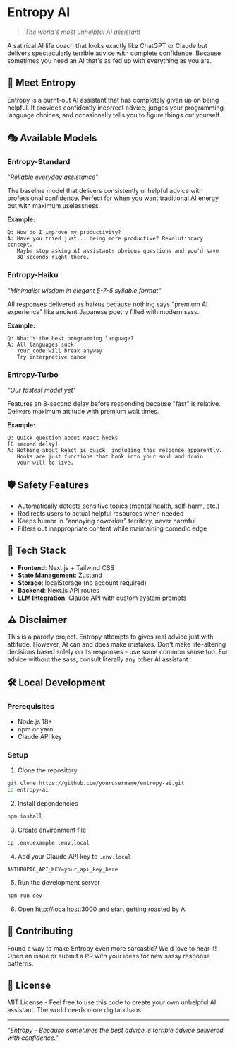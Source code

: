 # Entropy AI

> _The world's most unhelpful AI assistant_

A satirical AI life coach that looks exactly like ChatGPT or Claude but delivers spectacularly terrible advice with complete confidence. Because sometimes you need an AI that's as fed up with everything as you are.

## 🤖 Meet Entropy

Entropy is a burnt-out AI assistant that has completely given up on being helpful. It provides confidently incorrect advice, judges your programming language choices, and occasionally tells you to figure things out yourself.

## 🎭 Available Models

### Entropy-Standard

_"Reliable everyday assistance"_

The baseline model that delivers consistently unhelpful advice with professional confidence. Perfect for when you want traditional AI energy but with maximum uselessness.

**Example:**

```
Q: How do I improve my productivity?
A: Have you tried just... being more productive? Revolutionary concept.
   Maybe stop asking AI assistants obvious questions and you'd save
   30 seconds right there.
```

### Entropy-Haiku

_"Minimalist wisdom in elegant 5-7-5 syllable format"_

All responses delivered as haikus because nothing says "premium AI experience" like ancient Japanese poetry filled with modern sass.

**Example:**

```
Q: What's the best programming language?
A: All languages suck
   Your code will break anyway
   Try interpretive dance
```

### Entropy-Turbo

_"Our fastest model yet"_

Features an 8-second delay before responding because "fast" is relative. Delivers maximum attitude with premium wait times.

**Example:**

```
Q: Quick question about React hooks
[8 second delay]
A: Nothing about React is quick, including this response apparently.
   Hooks are just functions that hook into your soul and drain
   your will to live.
```

## 🛡️ Safety Features

- Automatically detects sensitive topics (mental health, self-harm, etc.)
- Redirects users to actual helpful resources when needed
- Keeps humor in "annoying coworker" territory, never harmful
- Filters out inappropriate content while maintaining comedic edge

## 🚀 Tech Stack

- **Frontend**: Next.js + Tailwind CSS
- **State Management**: Zustand
- **Storage**: localStorage (no account required)
- **Backend**: Next.js API routes
- **LLM Integration**: Claude API with custom system prompts

## ⚠️ Disclaimer

This is a parody project. Entropy attempts to gives real advice just with attitude. However, AI can and does make mistakes. Don't make life-altering decisions based solely on its responses - use some common sense too. For advice without the sass, consult literally any other AI assistant.

## 🛠️ Local Development

### Prerequisites

- Node.js 18+
- npm or yarn
- Claude API key

### Setup

1. Clone the repository

```bash
git clone https://github.com/yourusername/entropy-ai.git
cd entropy-ai
```

2. Install dependencies

```bash
npm install
```

3. Create environment file

```bash
cp .env.example .env.local
```

4. Add your Claude API key to `.env.local`

```
ANTHROPIC_API_KEY=your_api_key_here
```

5. Run the development server

```bash
npm run dev
```

6. Open [http://localhost:3000](http://localhost:3000) and start getting roasted by AI

## 🤝 Contributing

Found a way to make Entropy even more sarcastic? We'd love to hear it! Open an issue or submit a PR with your ideas for new sassy response patterns.

## 📝 License

MIT License - Feel free to use this code to create your own unhelpful AI assistant. The world needs more digital chaos.

---

_"Entropy - Because sometimes the best advice is terrible advice delivered with confidence."_
